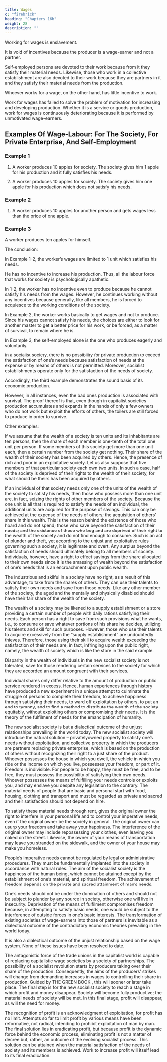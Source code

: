```yaml
---
title: Wages
c: "firebrick"
heading: "Chapters 16b"
weight: 28
description: ""
---
```



Working for wages is enslavement.

It is void of incentives because the producer is a wage-earner and not a partner.

Self-employed persons are devoted to their work because from it they satisfy their material needs. Likewise, those who work in a collective establishment are also devoted to their work because they are partners in it and they satisfy their material needs from the production. 

Whoever works for a wage, on the other hand, has little incentive to work.

Work for wages has failed to solve the problem of motivation for increasing and developing production. Whether it is a service or goods production, work for wages is continuously deteriorating because it is performed by unmotivated wage-earners.


## Examples Of Wage-Labour: For The Society, For Private Enterprise, And Self-Employment

### Example 1

1. A worker produces 10 apples for society. The society gives him 1 apple for his production and it fully satisfies his needs.

2. A worker produces 10 apples for society. The society gives him one apple for his production which does not satisfy
his needs.


### Example 2

1. A worker produces 10 apples for another person and gets wages less than the price of one apple.


### Example 3

A worker produces ten apples for himself.


The conclusion:

In Example 1-2, the worker’s wages are limited to 1 unit which satisfies his needs. 

He has no incentive to increase his production. Thus, all the labour force that works for society is psychologically apathetic.

In 1-2, the worker has no incentive even to produce because he cannot satisfy his needs from the wages. However, he continues working without any incentives because generally, like all members, he is forced to acquiesce to the working conditions of the society.

In Example 2, the worker works basically to get wages and not to produce. Since his wages cannot satisfy his needs, the choices are either to look for another master to get a better price for his work, or be forced, as a matter of survival, to remain where he is.

In Example 3, the self-employed alone is the one who produces eagerly and voluntarily.


In a socialist society, there is no possibility for private production to exceed the satisfaction of one’s needs because satisfaction of needs at the expense or by means of others is not permitted. Moreover, socialist establishments operate only for the satisfaction of the needs of society. 

Accordingly, the third example demonstrates the sound basis of its economic production.

However, in all instances, even the bad ones production is associated with survival. The proof thereof is that, even though in capitalist societies production accumulates and expands in the hands of only a few owners who do not work but exploit the
efforts of others, the toilers are still forced to produce in order to survive. 

<!-- THE GREEN BOOK:
- solves the problem of material production 
- prescribes a comprehensive solution for the problems facing human societies so that
individuals may be totally liberated, materially and spiritually,
in order to attain their happiness. -->

Other examples:

If we assume that the wealth of a society is ten units and its inhabitants are ten persons, then the share of each member is one-tenth of the total one unit per person. If some members of this society get more than one unit each, then a certain number from the society get nothing. Their share of the wealth of their society has been acquired by others. Hence, the presence of rich and poor in an exploitative society. Let us also suppose that five members of that particular society each own two units. In such a case, half of the society is deprived of their rights to the wealth of their society, for what should be theirs has been acquired by others.

If an individual of that society needs only one of the units of the wealth of the society to satisfy his needs, then those who possess more than one unit are, in fact, seizing the rights of other members of the society. Because the one unit is all that is required to satisfy the needs of an individual, the additional units are acquired for the purpose of savings. This can only be achieved at the expense of the needs of others; the acquisition of others’ share in this wealth. This is the reason behind the existence of those who hoard and do not spend; those who save beyond the satisfaction of their needs; and the existence of those who beg and are deprived of their right to the wealth of the society and do not find enough to consume. Such is an act of plunder and theft, yet according to the unjust and exploitative rules governing such a society, it is legitimate and overt. Any surplus beyond the satisfaction of needs should ultimately belong to all members of society. Individuals, however, have a right to effect savings from the share allocated to their own needs since it is the amassing of wealth beyond the satisfaction of one’s needs that is an encroachment upon public wealth.

The industrious and skilful in a society have no right, as a result of this advantage, to take from the shares of others. They can use their talents to satisfy their own needs and save from those needs. Like any other member of the society, the aged and the mentally and physically disabled should have their fair share of the wealth of the society.

The wealth of a society may be likened to a supply establishment or a store providing a certain number of people with daily rations satisfying their needs. Each person has a right to save from such provisions what he wants, i.e., to consume or save whatever portions of his share he decides, utilizing his talents and skill for such purposes. However, those who use their talents to acquire excessively from the “supply establishment” are undoubtedly thieves. Therefore, those using their skill to acquire wealth exceeding the satisfaction of their needs are, in fact, infringing upon the public right, namely, the wealth of society which is like the store in the said example.

Disparity in the wealth of individuals in the new socialist society is not tolerated, save for those rendering certain services to the society for which they are accorded an amount congruent with their services.

Individual shares only differ relative to the amount of production or public service rendered in excess. Hence, human experiences through history have produced a new experiment in a unique attempt to culminate the struggle of persons to complete their freedom, to achieve happiness through satisfying their needs, to ward off exploitation by others, to put an end to tyranny, and to find a method to distribute the wealth of the society equitably, without exploiting others or compromising their needs. It is the theory of the fulfilment of needs for the emancipation of humanity.

The new socialist society is but a dialectical outcome of the unjust relationships prevailing in the world today. The new socialist society will introduce the natural solution – privatelyowned property to satisfy one’s needs without exploitation, and collective property in which the producers are partners replacing private enterprise, which is based on the production of others without recognizing their right to a just share of the product. Whoever possesses the house in which you dwell, the vehicle in which you ride or the income on which you live, possesses your freedom, or part of it. Freedom is indivisible. For people to be happy, they must be free, and to be free, they must possess the possibility of satisfying their own needs. Whoever possesses the means of fulfilling your needs controls or exploits you, and may enslave you despite any legislation to the contrary. The material needs of people that are basic and personal start with food, housing, clothing and transport and must be regarded as private and sacred and their satisfaction should not depend on hire.

To satisfy these material needs through rent, gives the original owner the right to interfere in your personal life and to control your imperative needs, even if the original owner be the society in general. The original owner can usurp your freedom and take away your happiness. The interference of the original owner may include repossessing your clothes, even leaving you naked on the street. Likewise, the owner of your means of transportation may leave you stranded on the sidewalk, and the owner of your house may make you homeless.

People’s imperative needs cannot be regulated by legal or administrative procedures. They must be fundamentally implanted into the society in accordance with natural rules. The aim of the socialist society is the happiness of the human being, which cannot be attained except by the establishment of one’s material, and spiritual freedom. The achievement of freedom depends on the private and sacred attainment of man’s needs.

One’s needs should not be under the domination of others and should not be subject to plunder by any source in society, otherwise one will live in insecurity. Deprivation of the means of fulfilment compromises freedom because, in attempting to satisfy basic needs, one would be subject to the interference of outside forces in one’s basic interests. The transformation of existing societies of wage-earners into those of partners is inevitable as a dialectical outcome of the contradictory economic theories prevailing in the world today.

It is also a dialectical outcome of the unjust relationship based
on the wage system. None of these issues have been resolved to
date.

The antagonistic force of the trade unions in the capitalist world is capable of replacing capitalistic wage societies by a society of partnerships. The possibility of a socialist revolution starts by producers taking over their share of the production. Consequently, the aims of the producers’ strikes will change from demanding increases in wages to controlling their share in production. Guided by THE GREEN BOOK , this will sooner or later take place. The final step is for the new socialist society to reach a stage in which profit and money disappear. Society will become fully productive; the material needs of society will be met. In this final stage, profit will disappear, as will the need for money.

The recognition of profit is an acknowledgment of exploitation, for profit has no limit. Attempts so far to limit profit by various means have been reformative, not radical, intending to prohibit exploitation of man by man. The final solution lies in eradicating profit, but because profit is the dynamic force behind the economic process, eliminating profit is not a matter of decree but, rather, an outcome of the evolving socialist process. This solution can be attained when the material satisfaction of the needs of society and its members is achieved. Work to increase profit will itself lead to its final eradication.


